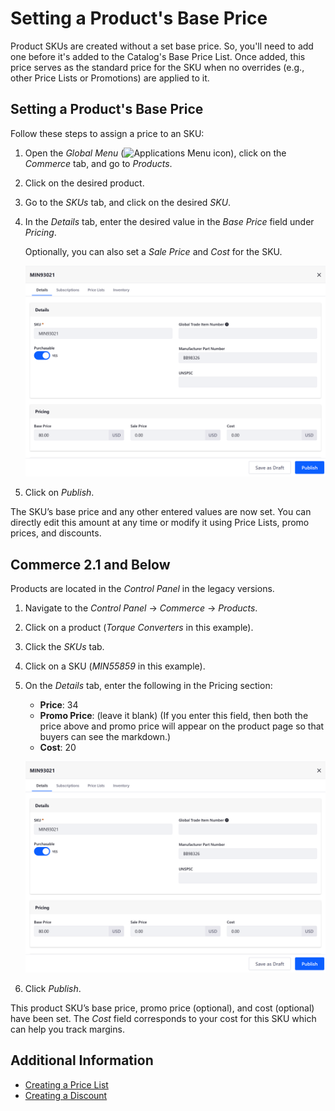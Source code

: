 # Setting a Product's Base Price

Product SKUs are created without a set base price. So, you'll need to add one before it's added to the Catalog's Base Price List. Once added, this price serves as the standard price for the SKU when no overrides (e.g., other Price Lists or Promotions) are applied to it.

## Setting a Product's Base Price

Follow these steps to assign a price to an SKU:

1. Open the *Global Menu* (![Applications Menu icon](../../images/icon-applications-menu.png)), click on the *Commerce* tab, and go to *Products*.

1. Click on the desired product.

1. Go to the *SKUs* tab, and click on the desired *SKU*.

1. In the *Details* tab, enter the desired value in the *Base Price* field under *Pricing*.

   Optionally, you can also set a *Sale Price* and *Cost* for the SKU.

   ![Set the product's base price.](./setting-a-products-base-price/images/01.png)

1. Click on *Publish*.

The SKU’s base price and any other entered values are now set. You can directly edit this amount at any time or modify it using Price Lists, promo prices, and discounts.

## Commerce 2.1 and Below

Products are located in the _Control Panel_ in the legacy versions.

1. Navigate to the _Control Panel_ &rarr; _Commerce_ &rarr; _Products_.
1. Click on a product (_Torque Converters_ in this example).
1. Click the _SKUs_ tab.
1. Click on a SKU (_MIN55859_ in this example).
1. On the _Details_ tab, enter the following in the Pricing section:
    * **Price**: 34
    * **Promo Price**: (leave it blank) (If you enter this field, then both the price above and promo price will appear on the product page so that buyers can see the markdown.)
    * **Cost**: 20

    ![Setting a product's base price in 2.1](./setting-a-products-base-price/images/01.png)

1. Click _Publish_.

This product SKU’s base price, promo price (optional), and cost (optional) have been set. The _Cost_ field corresponds to your cost for this SKU which can help you track margins.

## Additional Information

* [Creating a Price List](./creating-a-price-list.md)
* [Creating a Discount](../../promoting-products/creating-a-discount.md)
